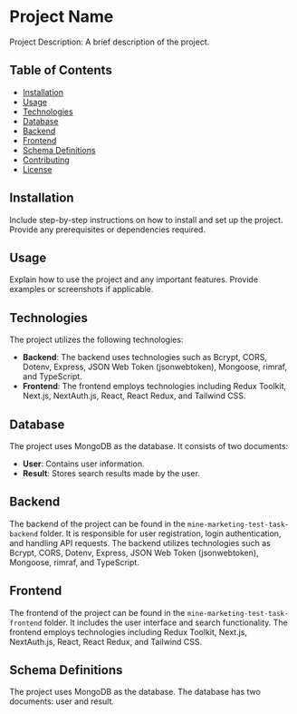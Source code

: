 # Project Name

Project Description: A brief description of the project.

## Table of Contents

- [Installation](#installation)
- [Usage](#usage)
- [Technologies](#technologies)
- [Database](#database)
- [Backend](#backend)
- [Frontend](#frontend)
- [Schema Definitions](#schema-definitions)
- [Contributing](#contributing)
- [License](#license)

## Installation

Include step-by-step instructions on how to install and set up the project. Provide any prerequisites or dependencies required.

## Usage

Explain how to use the project and any important features. Provide examples or screenshots if applicable.

## Technologies

The project utilizes the following technologies:

- **Backend**: The backend uses technologies such as Bcrypt, CORS, Dotenv, Express, JSON Web Token (jsonwebtoken), Mongoose, rimraf, and TypeScript.
- **Frontend**: The frontend employs technologies including Redux Toolkit, Next.js, NextAuth.js, React, React Redux, and Tailwind CSS.

## Database

The project uses MongoDB as the database. It consists of two documents:

- **User**: Contains user information.
- **Result**: Stores search results made by the user.

## Backend

The backend of the project can be found in the `mine-marketing-test-task-backend` folder. It is responsible for user registration, login authentication, and handling API requests. The backend utilizes technologies such as Bcrypt, CORS, Dotenv, Express, JSON Web Token (jsonwebtoken), Mongoose, rimraf, and TypeScript.

## Frontend

The frontend of the project can be found in the `mine-marketing-test-task-frontend` folder. It includes the user interface and search functionality. The frontend employs technologies including Redux Toolkit, Next.js, NextAuth.js, React, React Redux, and Tailwind CSS.

## Schema Definitions

The project uses MongoDB as the database. The database has two documents: user and result.
